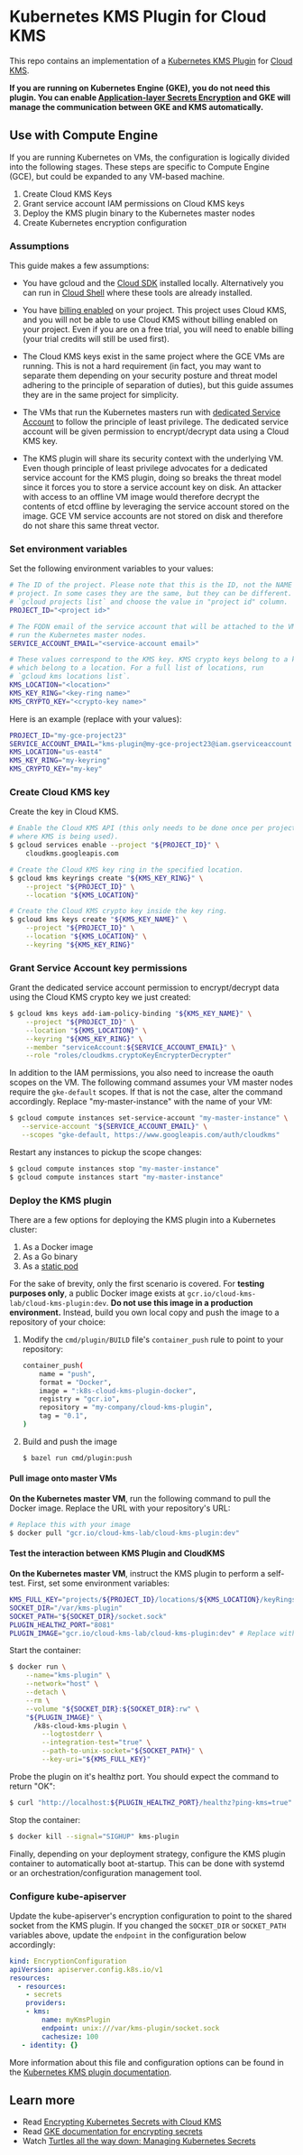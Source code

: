 # Kubernetes KMS Plugin for Cloud KMS

This repo contains an implementation of a [Kubernetes KMS Plugin][k8s-kms-plugin] for [Cloud KMS][gcp-kms].

**If you are running on Kubernetes Engine (GKE), you do not need this plugin. You can enable [Application-layer Secrets Encryption][gke-secrets-docs] and GKE will manage the communication between GKE and KMS automatically.**


## Use with Compute Engine

If you are running Kubernetes on VMs, the configuration is logically divided into the following stages. These steps are specific to Compute Engine (GCE), but could be expanded to any VM-based machine.

1. Create Cloud KMS Keys
1. Grant service account IAM permissions on Cloud KMS keys
1. Deploy the KMS plugin binary to the Kubernetes master nodes
1. Create Kubernetes encryption configuration

### Assumptions

This guide makes a few assumptions:

* You have gcloud and the [Cloud SDK][cloud-sdk] installed locally. Alternatively you can run in [Cloud Shell][cloud-shell] where these tools are already installed.

* You have [billing enabled][gcp-billing] on your project. This project uses Cloud KMS, and you will not be able to use Cloud KMS without billing enabled on your project. Even if you are on a free trial, you will need to enable billing (your trial credits will still be used first).

* The Cloud KMS keys exist in the same project where the GCE VMs are running. This is not a hard requirement (in fact, you may want to separate them depending on your security posture and threat model adhering to the principle of separation of duties), but this guide assumes they are in the same project for simplicity.

* The VMs that run the Kubernetes masters run with [dedicated Service Account][dedicated-sa] to follow the principle of least privilege. The dedicated service account will be given permission to encrypt/decrypt data using a Cloud KMS key.

* The KMS plugin will share its security context with the underlying VM. Even though principle of least privilege advocates for a dedicated service account for the KMS plugin, doing so breaks the threat model since it forces you to store a service account key on disk. An attacker with access to an offline VM image would therefore decrypt the contents of etcd offline by leveraging the service account stored on the image. GCE VM service accounts are not stored on disk and therefore do not share this same threat vector.

### Set environment variables

Set the following environment variables to your values:

```sh
# The ID of the project. Please note that this is the ID, not the NAME of the
# project. In some cases they are the same, but they can be different. Run
# `gcloud projects list` and choose the value in "project id" column.
PROJECT_ID="<project id>"

# The FQDN email of the service account that will be attached to the VMs which
# run the Kubernetes master nodes.
SERVICE_ACCOUNT_EMAIL="<service-account email>"

# These values correspond to the KMS key. KMS crypto keys belong to a key ring
# which belong to a location. For a full list of locations, run
# `gcloud kms locations list`.
KMS_LOCATION="<location>"
KMS_KEY_RING="<key-ring name>"
KMS_CRYPTO_KEY="<crypto-key name>"
```

Here is an example (replace with your values):

```sh
PROJECT_ID="my-gce-project23"
SERVICE_ACCOUNT_EMAIL="kms-plugin@my-gce-project23@iam.gserviceaccount.com"
KMS_LOCATION="us-east4"
KMS_KEY_RING="my-keyring"
KMS_CRYPTO_KEY="my-key"
```

### Create Cloud KMS key

Create the key in Cloud KMS.

```sh
# Enable the Cloud KMS API (this only needs to be done once per project
# where KMS is being used).
$ gcloud services enable --project "${PROJECT_ID}" \
    cloudkms.googleapis.com

# Create the Cloud KMS key ring in the specified location.
$ gcloud kms keyrings create "${KMS_KEY_RING}" \
    --project "${PROJECT_ID}" \
    --location "${KMS_LOCATION}"

# Create the Cloud KMS crypto key inside the key ring.
$ gcloud kms keys create "${KMS_KEY_NAME}" \
    --project "${PROJECT_ID}" \
    --location "${KMS_LOCATION}" \
    --keyring "${KMS_KEY_RING}"
```

### Grant Service Account key permissions

Grant the dedicated service account permission to encrypt/decrypt data using the Cloud KMS crypto key we just created:

```sh
$ gcloud kms keys add-iam-policy-binding "${KMS_KEY_NAME}" \
    --project "${PROJECT_ID}" \
    --location "${KMS_LOCATION}" \
    --keyring "${KMS_KEY_RING}" \
    --member "serviceAccount:${SERVICE_ACCOUNT_EMAIL}" \
    --role "roles/cloudkms.cryptoKeyEncrypterDecrypter"
```

In addition to the IAM permissions, you also need to increase the oauth scopes on the VM. The following command assumes your VM master nodes require the `gke-default` scopes. If that is not the case, alter the command accordingly. Replace "my-master-instance" with the name of your VM:

```sh
$ gcloud compute instances set-service-account "my-master-instance" \
   --service-account "${SERVICE_ACCOUNT_EMAIL}" \
   --scopes "gke-default, https://www.googleapis.com/auth/cloudkms"
```

Restart any instances to pickup the scope changes:

```sh
$ gcloud compute instances stop "my-master-instance"
$ gcloud compute instances start "my-master-instance"
```


### Deploy the KMS plugin

There are a few options for deploying the KMS plugin into a Kubernetes cluster:

1. As a Docker image
1. As a Go binary
1. As a [static pod][k8s-static-pod]

For the sake of brevity, only the first scenario is covered. For **testing purposes only**, a public Docker image exists at `gcr.io/cloud-kms-lab/cloud-kms-plugin:dev`. **Do not use this image in a production environment.** Instead, build you own local copy and push the image to a repository of your choice:

1. Modify the `cmd/plugin/BUILD` file's `container_push` rule to point to your repository:

    ```sh
    container_push(
        name = "push",
        format = "Docker",
        image = ":k8s-cloud-kms-plugin-docker",
        registry = "gcr.io",
        repository = "my-company/cloud-kms-plugin",
        tag = "0.1",
    )
    ```

1. Build and push the image

    ```sh
    $ bazel run cmd/plugin:push
    ```

#### Pull image onto master VMs

**On the Kubernetes master VM**, run the following command to pull the Docker image. Replace the URL with your repository's URL:

```sh
# Replace this with your image
$ docker pull "gcr.io/cloud-kms-lab/cloud-kms-plugin:dev"
```

#### Test the interaction between KMS Plugin and CloudKMS

**On the Kubernetes master VM**, instruct the KMS plugin to perform a self-test. First, set some environment variables:

```sh
KMS_FULL_KEY="projects/${PROJECT_ID}/locations/${KMS_LOCATION}/keyRings/${KMS_KEY_RING}/cryptoKeys/${KMS_CRYPTO_KEY}"
SOCKET_DIR="/var/kms-plugin"
SOCKET_PATH="${SOCKET_DIR}/socket.sock"
PLUGIN_HEALTHZ_PORT="8081"
PLUGIN_IMAGE="gcr.io/cloud-kms-lab/cloud-kms-plugin:dev" # Replace with your value
```

Start the container:

```sh
$ docker run \
    --name="kms-plugin" \
    --network="host" \
    --detach \
    --rm \
    --volume "${SOCKET_DIR}:${SOCKET_DIR}:rw" \
    "${PLUGIN_IMAGE}" \
      /k8s-cloud-kms-plugin \
        --logtostderr \
        --integration-test="true" \
        --path-to-unix-socket="${SOCKET_PATH}" \
        --key-uri="${KMS_FULL_KEY}"
```

Probe the plugin on it's healthz port. You should expect the command to return "OK":

```sh
$ curl "http://localhost:${PLUGIN_HEALTHZ_PORT}/healthz?ping-kms=true"
```

Stop the container:

```sh
$ docker kill --signal="SIGHUP" kms-plugin
```

Finally, depending on your deployment strategy, configure the KMS plugin container to automatically boot at-startup. This can be done with systemd or an orchestration/configuration management tool.


### Configure kube-apiserver

Update the kube-apiserver's encryption configuration to point to the shared socket from the KMS plugin. If you changed the `SOCKET_DIR` or `SOCKET_PATH` variables above, update the `endpoint` in the configuration below accordingly:

```yaml
kind: EncryptionConfiguration
apiVersion: apiserver.config.k8s.io/v1
resources:
  - resources:
    - secrets
    providers:
    - kms:
        name: myKmsPlugin
        endpoint: unix:///var/kms-plugin/socket.sock
        cachesize: 100
   - identity: {}
```

More information about this file and configuration options can be found in the [Kubernetes KMS plugin documentation][k8s-kms-plugin].


## Learn more

* Read [Encrypting Kubernetes Secrets with Cloud KMS][blog-container-security]
* Read [GKE documentation for encrypting secrets][gke-secrets-docs]
* Watch [Turtles all the way down: Managing Kubernetes Secrets][video-turtles]



[gcp-kms]: https://cloud.google.com/kms
[k8s-kms-plugin]: https://kubernetes.io/docs/tasks/administer-cluster/kms-provider/
[blog-container-security]: https://cloud.google.com/blog/products/containers-kubernetes/exploring-container-security-encrypting-kubernetes-secrets-with-cloud-kms
[gke-secrets-docs]: https://cloud.google.com/kubernetes-engine/docs/how-to/encrypting-secrets
[video-turtles]: https://www.youtube.com/watch?v=rLHJZE2XKl8
[cloud-sdk]: https://cloud.google.com/sdk
[cloud-shell]: https://cloud.google.com/shell
[gcp-billing]: https://cloud.google.com/billing/docs/how-to/modify-project#enable_billing_for_a_new_project
[k8s-static-pod]: https://kubernetes.io/docs/tasks/administer-cluster/static-pod/
[dedicated-sa]: https://cloud.google.com/compute/docs/access/create-enable-service-accounts-for-instances
